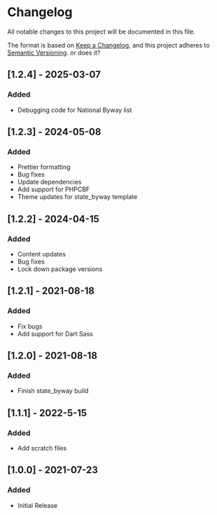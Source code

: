 # Changelog
All notable changes to this project will be documented in this file.

The format is based on [Keep a Changelog](https://keepachangelog.com/en/1.0.0/),
and this project adheres to [Semantic Versioning](https://semver.org/spec/v2.0.0.html). or does it?

## [1.2.4] - 2025-03-07
### Added
- Debugging code for National Byway list

## [1.2.3] - 2024-05-08
### Added
- Prettier formatting
- Bug fixes
- Update dependencies
- Add support for PHPCBF
- Theme updates for state_byway template

## [1.2.2] - 2024-04-15
### Added
- Content updates
- Bug fixes
- Lock down package versions

## [1.2.1] - 2021-08-18
### Added
- Fix bugs
- Add support for Dart Sass

## [1.2.0] - 2021-08-18
### Added
- Finish state_byway build

## [1.1.1] - 2022-5-15
### Added
- Add scratch files

## [1.0.0] - 2021-07-23
### Added
- Initial Release

